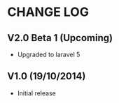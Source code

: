 CHANGE LOG
==========


## V2.0 Beta 1 (Upcoming)

* Upgraded to laravel 5


## V1.0 (19/10/2014)

* Initial release
